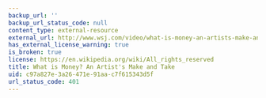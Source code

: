 ```yaml
---
backup_url: ''
backup_url_status_code: null
content_type: external-resource
external_url: http://www.wsj.com/video/what-is-money-an-artists-make-and-take/DAC445B2-B01C-42ED-B928-91E5E7FC3BA3.html
has_external_license_warning: true
is_broken: true
license: https://en.wikipedia.org/wiki/All_rights_reserved
title: What is Money? An Artist's Make and Take
uid: c97a827e-3a26-471e-91aa-c7f615343d5f
url_status_code: 401
---
```

